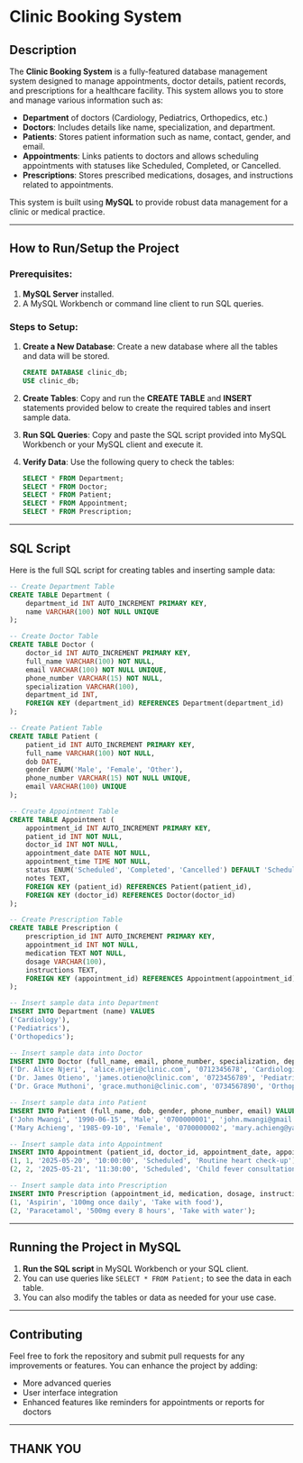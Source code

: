 # Clinic Booking System

## Description

The **Clinic Booking System** is a fully-featured database management system designed to manage appointments, doctor details, patient records, and prescriptions for a healthcare facility. This system allows you to store and manage various information such as:

* **Department** of doctors (Cardiology, Pediatrics, Orthopedics, etc.)
* **Doctors**: Includes details like name, specialization, and department.
* **Patients**: Stores patient information such as name, contact, gender, and email.
* **Appointments**: Links patients to doctors and allows scheduling appointments with statuses like Scheduled, Completed, or Cancelled.
* **Prescriptions**: Stores prescribed medications, dosages, and instructions related to appointments.

This system is built using **MySQL** to provide robust data management for a clinic or medical practice.

---

## How to Run/Setup the Project

### Prerequisites:

1. **MySQL Server** installed.
2. A MySQL Workbench or command line client to run SQL queries.

### Steps to Setup:

1. **Create a New Database**:
   Create a new database where all the tables and data will be stored.

   ```sql
   CREATE DATABASE clinic_db;
   USE clinic_db;
   ```

2. **Create Tables**:
   Copy and run the **CREATE TABLE** and **INSERT** statements provided below to create the required tables and insert sample data.

3. **Run SQL Queries**:
   Copy and paste the SQL script provided into MySQL Workbench or your MySQL client and execute it.

4. **Verify Data**:
   Use the following query to check the tables:

   ```sql
   SELECT * FROM Department;
   SELECT * FROM Doctor;
   SELECT * FROM Patient;
   SELECT * FROM Appointment;
   SELECT * FROM Prescription;
   ```

---

## SQL Script

Here is the full SQL script for creating tables and inserting sample data:

```sql
-- Create Department Table
CREATE TABLE Department (
    department_id INT AUTO_INCREMENT PRIMARY KEY,
    name VARCHAR(100) NOT NULL UNIQUE
);

-- Create Doctor Table
CREATE TABLE Doctor (
    doctor_id INT AUTO_INCREMENT PRIMARY KEY,
    full_name VARCHAR(100) NOT NULL,
    email VARCHAR(100) NOT NULL UNIQUE,
    phone_number VARCHAR(15) NOT NULL,
    specialization VARCHAR(100),
    department_id INT,
    FOREIGN KEY (department_id) REFERENCES Department(department_id)
);

-- Create Patient Table
CREATE TABLE Patient (
    patient_id INT AUTO_INCREMENT PRIMARY KEY,
    full_name VARCHAR(100) NOT NULL,
    dob DATE,
    gender ENUM('Male', 'Female', 'Other'),
    phone_number VARCHAR(15) NOT NULL UNIQUE,
    email VARCHAR(100) UNIQUE
);

-- Create Appointment Table
CREATE TABLE Appointment (
    appointment_id INT AUTO_INCREMENT PRIMARY KEY,
    patient_id INT NOT NULL,
    doctor_id INT NOT NULL,
    appointment_date DATE NOT NULL,
    appointment_time TIME NOT NULL,
    status ENUM('Scheduled', 'Completed', 'Cancelled') DEFAULT 'Scheduled',
    notes TEXT,
    FOREIGN KEY (patient_id) REFERENCES Patient(patient_id),
    FOREIGN KEY (doctor_id) REFERENCES Doctor(doctor_id)
);

-- Create Prescription Table
CREATE TABLE Prescription (
    prescription_id INT AUTO_INCREMENT PRIMARY KEY,
    appointment_id INT NOT NULL,
    medication TEXT NOT NULL,
    dosage VARCHAR(100),
    instructions TEXT,
    FOREIGN KEY (appointment_id) REFERENCES Appointment(appointment_id)
);

-- Insert sample data into Department
INSERT INTO Department (name) VALUES
('Cardiology'),
('Pediatrics'),
('Orthopedics');

-- Insert sample data into Doctor
INSERT INTO Doctor (full_name, email, phone_number, specialization, department_id) VALUES
('Dr. Alice Njeri', 'alice.njeri@clinic.com', '0712345678', 'Cardiologist', 1),
('Dr. James Otieno', 'james.otieno@clinic.com', '0723456789', 'Pediatrician', 2),
('Dr. Grace Muthoni', 'grace.muthoni@clinic.com', '0734567890', 'Orthopedic Surgeon', 3);

-- Insert sample data into Patient
INSERT INTO Patient (full_name, dob, gender, phone_number, email) VALUES
('John Mwangi', '1990-06-15', 'Male', '0700000001', 'john.mwangi@gmail.com'),
('Mary Achieng', '1985-09-10', 'Female', '0700000002', 'mary.achieng@yahoo.com');

-- Insert sample data into Appointment
INSERT INTO Appointment (patient_id, doctor_id, appointment_date, appointment_time, status, notes) VALUES
(1, 1, '2025-05-20', '10:00:00', 'Scheduled', 'Routine heart check-up'),
(2, 2, '2025-05-21', '11:30:00', 'Scheduled', 'Child fever consultation');

-- Insert sample data into Prescription
INSERT INTO Prescription (appointment_id, medication, dosage, instructions) VALUES
(1, 'Aspirin', '100mg once daily', 'Take with food'),
(2, 'Paracetamol', '500mg every 8 hours', 'Take with water');
```

---

## Running the Project in MySQL

1. **Run the SQL script** in MySQL Workbench or your SQL client.
2. You can use queries like `SELECT * FROM Patient;` to see the data in each table.
3. You can also modify the tables or data as needed for your use case.

---

## Contributing

Feel free to fork the repository and submit pull requests for any improvements or features. You can enhance the project by adding:

* More advanced queries
* User interface integration
* Enhanced features like reminders for appointments or reports for doctors

---
##  **THANK YOU**

